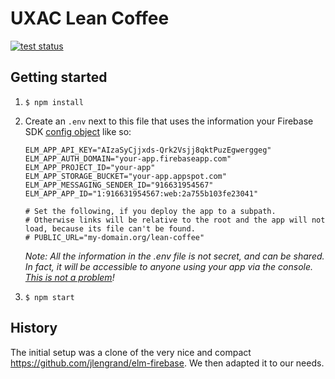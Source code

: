 # UXAC Lean Coffee
[![test status](https://github.com/Y0hy0h/uxac-lean-coffee/workflows/Tests/badge.svg)](https://github.com/Y0hy0h/uxac-lean-coffee/actions?query=workflow%3ATests)

## Getting started
1. `$ npm install`
2. Create an `.env` next to this file that uses the information your Firebase SDK [config object](https://firebase.google.com/docs/web/setup#config-object) like so:
    ```
    ELM_APP_API_KEY="AIzaSyCjjxds-Qrk2Vsjj8qktPuzEgwerggeg"
    ELM_APP_AUTH_DOMAIN="your-app.firebaseapp.com"
    ELM_APP_PROJECT_ID="your-app"
    ELM_APP_STORAGE_BUCKET="your-app.appspot.com"
    ELM_APP_MESSAGING_SENDER_ID="916631954567"
    ELM_APP_APP_ID="1:916631954567:web:2a755b103fe23041"
    
    # Set the following, if you deploy the app to a subpath.
    # Otherwise links will be relative to the root and the app will not load, because its file can't be found.
    # PUBLIC_URL="my-domain.org/lean-coffee"
    ```

    _Note: All the information in the .env file is not secret, and can be shared. In fact, it will be accessible to anyone using your app via the console. [This is not a problem](https://stackoverflow.com/questions/37482366/is-it-safe-to-expose-firebase-apikey-to-the-public)!_
3. `$ npm start`

## History
The initial setup was a clone of the very nice and compact https://github.com/jlengrand/elm-firebase. We then adapted it to our needs.